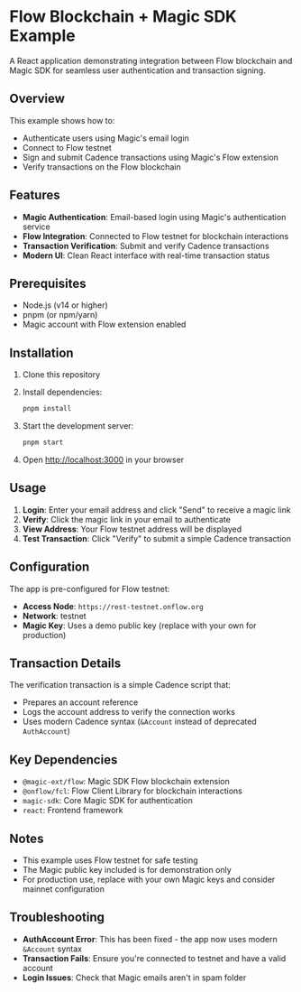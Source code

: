 # Flow Blockchain + Magic SDK Example

A React application demonstrating integration between Flow blockchain and Magic SDK for seamless user authentication and transaction signing.

## Overview

This example shows how to:

- Authenticate users using Magic's email login
- Connect to Flow testnet
- Sign and submit Cadence transactions using Magic's Flow extension
- Verify transactions on the Flow blockchain

## Features

- **Magic Authentication**: Email-based login using Magic's authentication service
- **Flow Integration**: Connected to Flow testnet for blockchain interactions
- **Transaction Verification**: Submit and verify Cadence transactions
- **Modern UI**: Clean React interface with real-time transaction status

## Prerequisites

- Node.js (v14 or higher)
- pnpm (or npm/yarn)
- Magic account with Flow extension enabled

## Installation

1. Clone this repository
2. Install dependencies:

   ```bash
   pnpm install
   ```

3. Start the development server:

   ```bash
   pnpm start
   ```

4. Open [http://localhost:3000](http://localhost:3000) in your browser

## Usage

1. **Login**: Enter your email address and click "Send" to receive a magic link
2. **Verify**: Click the magic link in your email to authenticate
3. **View Address**: Your Flow testnet address will be displayed
4. **Test Transaction**: Click "Verify" to submit a simple Cadence transaction

## Configuration

The app is pre-configured for Flow testnet:

- **Access Node**: `https://rest-testnet.onflow.org`
- **Network**: testnet
- **Magic Key**: Uses a demo public key (replace with your own for production)

## Transaction Details

The verification transaction is a simple Cadence script that:

- Prepares an account reference
- Logs the account address to verify the connection works
- Uses modern Cadence syntax (`&Account` instead of deprecated `AuthAccount`)

## Key Dependencies

- `@magic-ext/flow`: Magic SDK Flow blockchain extension
- `@onflow/fcl`: Flow Client Library for blockchain interactions
- `magic-sdk`: Core Magic SDK for authentication
- `react`: Frontend framework

## Notes

- This example uses Flow testnet for safe testing
- The Magic public key included is for demonstration only
- For production use, replace with your own Magic keys and consider mainnet configuration

## Troubleshooting

- **AuthAccount Error**: This has been fixed - the app now uses modern `&Account` syntax
- **Transaction Fails**: Ensure you're connected to testnet and have a valid account
- **Login Issues**: Check that Magic emails aren't in spam folder
